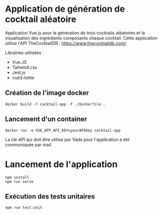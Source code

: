 # Application de génération de cocktail aléatoire

Application Vue.js pour la génération de trois cocktails aléatoires et la visualisation des ingrédients composants chaque cocktail. Cette application utilise l'API TheCocktailDB : https://www.thecocktaildb.com/

Librairies utilisées : 
- Vue.JS
- Tailwind.css
- Jest.js
- vue3-lottie

## Création de l'image docker
``` 
docker build -t cocktail-app -f ./Dockerfile .
```
## Lancement d'un container
```
docker run -e VUE_APP_API_KEY=yourAPIKey cocktail-app
```
La clé API qui doit être utilisé par Vade pour l'application a été communiquée par mail.

# Lancement de l'application

```
npm install
npm run serve
```

## Exécution des tests unitaires
```
npm run test:unit
```